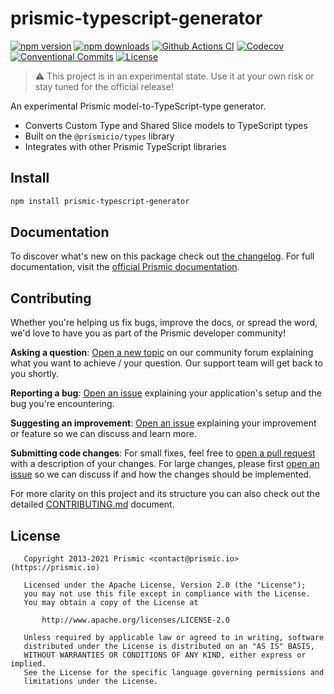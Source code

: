 # prismic-typescript-generator

[![npm version][npm-version-src]][npm-version-href]
[![npm downloads][npm-downloads-src]][npm-downloads-href]
[![Github Actions CI][github-actions-ci-src]][github-actions-ci-href]
[![Codecov][codecov-src]][codecov-href]
[![Conventional Commits][conventional-commits-src]][conventional-commits-href]
[![License][license-src]][license-href]

<!-- TODO: Replacing link to Prismic with [Prismic][prismic] is useful here -->

> ⚠ This project is in an experimental state. Use it at your own risk or stay tuned for the official release!

An experimental Prismic model-to-TypeScript-type generator.

- Converts Custom Type and Shared Slice models to TypeScript types
- Built on the `@prismicio/types` library
- Integrates with other Prismic TypeScript libraries

## Install

```bash
npm install prismic-typescript-generator
```

## Documentation

To discover what's new on this package check out [the changelog][changelog]. For full documentation, visit the [official Prismic documentation][prismic-docs].

## Contributing

Whether you're helping us fix bugs, improve the docs, or spread the word, we'd love to have you as part of the Prismic developer community!

**Asking a question**: [Open a new topic][forum-question] on our community forum explaining what you want to achieve / your question. Our support team will get back to you shortly.

**Reporting a bug**: [Open an issue][repo-bug-report] explaining your application's setup and the bug you're encountering.

**Suggesting an improvement**: [Open an issue][repo-feature-request] explaining your improvement or feature so we can discuss and learn more.

**Submitting code changes**: For small fixes, feel free to [open a pull request][repo-pull-requests] with a description of your changes. For large changes, please first [open an issue][repo-feature-request] so we can discuss if and how the changes should be implemented.

For more clarity on this project and its structure you can also check out the detailed [CONTRIBUTING.md][contributing] document.

## License

```
   Copyright 2013-2021 Prismic <contact@prismic.io> (https://prismic.io)

   Licensed under the Apache License, Version 2.0 (the "License");
   you may not use this file except in compliance with the License.
   You may obtain a copy of the License at

       http://www.apache.org/licenses/LICENSE-2.0

   Unless required by applicable law or agreed to in writing, software
   distributed under the License is distributed on an "AS IS" BASIS,
   WITHOUT WARRANTIES OR CONDITIONS OF ANY KIND, either express or implied.
   See the License for the specific language governing permissions and
   limitations under the License.
```

<!-- Links -->

[prismic]: https://prismic.io

<!-- TODO: Replace link with a more useful one if available -->

[prismic-docs]: https://prismic.io/docs
[changelog]: ./CHANGELOG.md
[contributing]: ./CONTRIBUTING.md

<!-- TODO: Replace link with a more useful one if available -->

[forum-question]: https://community.prismic.io
[repo-bug-report]: https://github.com/prismicio/prismic-typescript-generator/issues/new?assignees=&labels=bug&template=bug_report.md&title=
[repo-feature-request]: https://github.com/prismicio/prismic-typescript-generator/issues/new?assignees=&labels=enhancement&template=feature_request.md&title=
[repo-pull-requests]: https://github.com/prismicio/prismic-typescript-generator/pulls

<!-- Badges -->

[npm-version-src]: https://img.shields.io/npm/v/prismic-typescript-generator/latest.svg
[npm-version-href]: https://npmjs.com/package/prismic-typescript-generator
[npm-downloads-src]: https://img.shields.io/npm/dm/prismic-typescript-generator.svg
[npm-downloads-href]: https://npmjs.com/package/prismic-typescript-generator
[github-actions-ci-src]: https://github.com/prismicio/prismic-typescript-generator/workflows/ci/badge.svg
[github-actions-ci-href]: https://github.com/prismicio/prismic-typescript-generator/actions?query=workflow%3Aci
[codecov-src]: https://img.shields.io/codecov/c/github/prismicio/prismic-typescript-generator.svg
[codecov-href]: https://codecov.io/gh/prismicio/prismic-typescript-generator
[conventional-commits-src]: https://img.shields.io/badge/Conventional%20Commits-1.0.0-yellow.svg
[conventional-commits-href]: https://conventionalcommits.org
[license-src]: https://img.shields.io/npm/l/prismic-typescript-generator.svg
[license-href]: https://npmjs.com/package/prismic-typescript-generator
